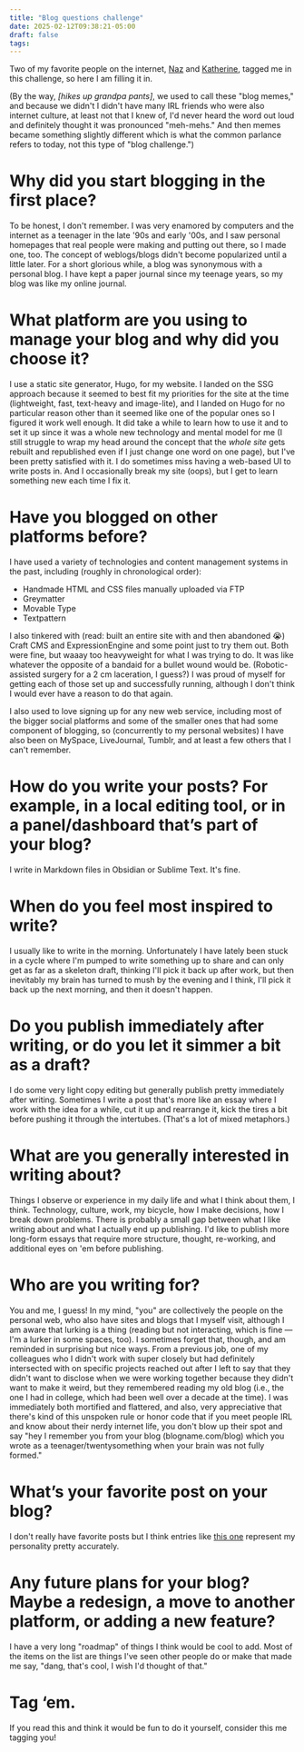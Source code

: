 ```yaml
---
title: "Blog questions challenge"
date: 2025-02-12T09:38:21-05:00
draft: false
tags:
---
```


Two of my favorite people on the internet, [Naz](https://nazhamid.com/) and [Katherine](https://kayserifserif.place/), tagged me in this challenge, so here I am filling it in. 

(By the way, *[hikes up grandpa pants]*, we used to call these "blog memes," and because we didn't I didn't have many IRL friends who were also internet culture, at least not that I knew of, I'd never heard the word out loud and definitely thought it was pronounced "meh-mehs." And then memes became something slightly different which is what the common parlance refers to today, not this type of "blog challenge.")
# Why did you start blogging in the first place?
To be honest, I don't remember. I was very enamored by computers and the internet as a teenager in the late '90s and early '00s, and I saw personal homepages that real people were making and putting out there, so I made one, too. The concept of weblogs/blogs didn't become popularized until a little later. For a short glorious while, a blog was synonymous with a personal blog. I have kept a paper journal since my teenage years, so my blog was like my online journal.
# What platform are you using to manage your blog and why did you choose it?
I use a static site generator, Hugo, for my website. I landed on the SSG approach because it seemed to best fit my priorities for the site at the time (lightweight, fast, text-heavy and image-lite), and I landed on Hugo for no particular reason other than it seemed like one of the popular ones so I figured it work well enough. It did take a while to learn how to use it and to set it up since it was a whole new technology and mental model for me (I still struggle to wrap my head around the concept that the *whole site* gets rebuilt and republished even if I just change one word on one page), but I've been pretty satisfied with it. I do sometimes miss having a web-based UI to write posts in. And I occasionally break my site (oops), but I get to learn something new each time I fix it.
# Have you blogged on other platforms before?
I have used a variety of technologies and content management systems in the past, including (roughly in chronological order): 
- Handmade HTML and CSS files manually uploaded via FTP
- Greymatter
- Movable Type
- Textpattern

I also tinkered with (read: built an entire site with and then abandoned 😭) Craft CMS and ExpressionEngine and some point just to try them out. Both were fine, but waaay too heavyweight for what I was trying to do. It was like whatever the opposite of a bandaid for a bullet wound would be. (Robotic-assisted surgery for a 2 cm laceration, I guess?) I was proud of myself for getting each of those set up and successfully running, although I don't think I would ever have a reason to do that again.

I also used to love signing up for any new web service, including most of the bigger social platforms and some of the smaller ones that had some component of blogging, so (concurrently to my personal websites) I have also been on MySpace, LiveJournal, Tumblr, and at least a few others that I can't remember.
# How do you write your posts? For example, in a local editing tool, or in a panel/dashboard that’s part of your blog?
I write in Markdown files in Obsidian or Sublime Text. It's fine.
# When do you feel most inspired to write?
I usually like to write in the morning. Unfortunately I have lately been stuck in a cycle where I'm pumped to write something up to share and can only get as far as a skeleton draft, thinking I'll pick it back up after work, but then inevitably my brain has turned to mush by the evening and I think, I'll pick it back up the next morning, and then it doesn't happen.
# Do you publish immediately after writing, or do you let it simmer a bit as a draft?
I do some very light copy editing but generally publish pretty immediately after writing. Sometimes I write a post that's more like an essay where I work with the idea for a while, cut it up and rearrange it, kick the tires a bit before pushing it through the intertubes. (That's a lot of mixed metaphors.)
# What are you generally interested in writing about?
Things I observe or experience in my daily life and what I think about them, I think. Technology, culture, work, my bicycle, how I make decisions, how I break down problems. There is probably a small gap between what I like writing about and what I actually end up publishing. I'd like to publish more long-form essays that require more structure, thought, re-working, and additional eyes on 'em before publishing.
# Who are you writing for?
You and me, I guess! In my mind, "you" are collectively the people on the personal web, who also have sites and blogs that I myself visit, although I am aware that lurking is a thing (reading but not interacting, which is fine — I'm a lurker in some spaces, too). I sometimes forget that, though, and am reminded in surprising but nice ways. From a previous job, one of my colleagues who I didn't work with super closely but had definitely intersected with on specific projects reached out after I left to say that they didn't want to disclose when we were working together because they didn't want to make it weird, but they remembered reading my old blog (i.e., the one I had in college, which had been well over a decade at the time). I was immediately both mortified and flattered, and also, very appreciative that there's kind of this unspoken rule or honor code that if you meet people IRL and know about their nerdy internet life, you don't blow up their spot and say "hey I remember you from your blog (blogname.com/blog) which you wrote as a teenager/twentysomething when your brain was not fully formed."
# What’s your favorite post on your blog?
I don't really have favorite posts but I think entries like [this one](https://kwon.nyc/notes/eyeballs/) represent my personality pretty accurately. 
# Any future plans for your blog? Maybe a redesign, a move to another platform, or adding a new feature?
I have a very long "roadmap" of things I think would be cool to add. Most of the items on the list are things I've seen other people do or make that made me say, "dang, that's cool, I wish I'd thought of that."
# Tag ‘em.
If you read this and think it would be fun to do it yourself, consider this me tagging you!